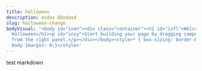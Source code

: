 ```yaml
---
title: halloween
description: asdas đâsdasd
slug: halloween-change
bodyVisual: '<body id="isen"><div class="container"><h1 id="ivfl">Welcome to
  Halloween</h1><p id="iniy">Start building your page by dragging components
  from the right panel.</p></div></body><style>* { box-sizing: border-box; }
  body {margin: 0;}</style>'
---
```

test markdown
